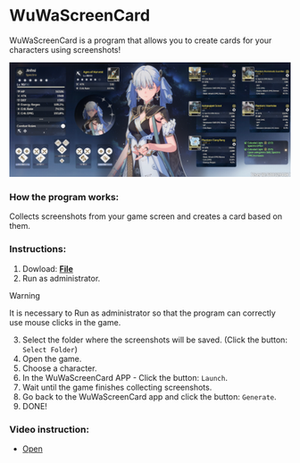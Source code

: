 # WuWaScreenCard
WuWaScreenCard is a program that allows you to create cards for your characters using screenshots!
<p align="center">
 <img src="https://raw.githubusercontent.com/DEViantUA/WuWaScreenCard/main/card.png" alt="Баннер"/>
</p>


### How the program works:
Collects screenshots from your game screen and creates a card based on them.



### Instructions:

1. Dowload: **[File](https://drive.google.com/file/d/1g7mubgj3EUYQdYMmZw_SNLQEklwVw3oR/view?usp=sharing)**
2. Run as administrator.
> [!WARNING]  
> It is necessary to Run as administrator so that the program can correctly use mouse clicks in the game.
3. Select the folder where the screenshots will be saved. (Click the button: `Select Folder`)
4. Open the game.
5. Choose a character.
6. In the WuWaScreenCard APP - Click the button: `Launch`.
7. Wait until the game finishes collecting screenshots.
8. Go back to the WuWaScreenCard app and click the button: `Generate`.
9. DONE!


### Video instruction:
* [Open](https://drive.google.com/file/d/1WtF-5yvF-WEl0QcnmQHhA-wMZ2741EDo/view?usp=sharing)
